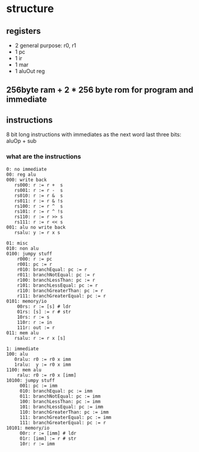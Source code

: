 # structure
## registers
- 2 general purpose: r0, r1
- 1 pc
- 1 ir
- 1 mar
- 1 aluOut reg
## 256byte ram + 2 * 256 byte rom for program and immediate
## instructions

8 bit long instructions with immediates as the next word
last three bits: aluOp + sub
### what are the instructions
```
0: no immediate
00: reg alu
000: write back
   rs000: r := r +  s
   rs001: r := r -  s
   rs010: r := r &  s
   rs011: r := r & !s
   rs100: r := r ^  s
   rs101: r := r ^ !s
   rs110: r := r >> s
   rs111: r := r << s
001: alu no write back
   rsalu: y := r x s

01: misc
010: non alu
0100: jumpy stuff
    r000: r := pc
    r001: pc := r
    r010: branchEqual: pc := r
    r011: branchNotEqual: pc := r
    r100: branchLessThan: pc := r
    r101: branchLessEqual: pc := r
    r110: branchGreaterThan: pc := r
    r111: branchGreaterEqual: pc := r
0101: memory/io
    00rs: r := [s] # ldr
    01rs: [s] := r # str
    10rs: r := s
    110r: r := in
    111r: out := r
011: mem alu
   rsalu: r := r x [s]

1: immediate
100: alu
   0ralu: r0 := r0 x imm
   1ralu:  y := r0 x imm
1100: mem alu
    ralu: r0 := r0 x [imm]
10100: jumpy stuff
     001: pc := imm
     010: branchEqual: pc := imm
     011: branchNotEqual: pc := imm
     100: branchLessThan: pc := imm
     101: branchLessEqual: pc := imm
     110: branchGreaterThan: pc := imm
     111: branchGreaterEqual: pc := imm
     111: branchGreaterEqual: pc := r
10101: memory/io
     00r: r := [imm] # ldr
     01r: [imm] := r # str
     10r: r := imm

```